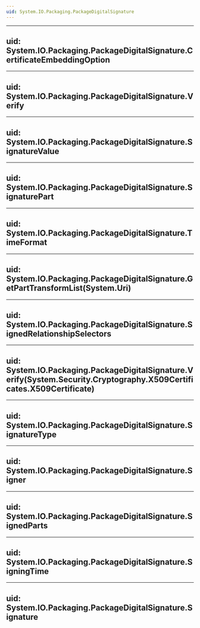 ```yaml
---
uid: System.IO.Packaging.PackageDigitalSignature
---
```


---
uid: System.IO.Packaging.PackageDigitalSignature.CertificateEmbeddingOption
---

---
uid: System.IO.Packaging.PackageDigitalSignature.Verify
---

---
uid: System.IO.Packaging.PackageDigitalSignature.SignatureValue
---

---
uid: System.IO.Packaging.PackageDigitalSignature.SignaturePart
---

---
uid: System.IO.Packaging.PackageDigitalSignature.TimeFormat
---

---
uid: System.IO.Packaging.PackageDigitalSignature.GetPartTransformList(System.Uri)
---

---
uid: System.IO.Packaging.PackageDigitalSignature.SignedRelationshipSelectors
---

---
uid: System.IO.Packaging.PackageDigitalSignature.Verify(System.Security.Cryptography.X509Certificates.X509Certificate)
---

---
uid: System.IO.Packaging.PackageDigitalSignature.SignatureType
---

---
uid: System.IO.Packaging.PackageDigitalSignature.Signer
---

---
uid: System.IO.Packaging.PackageDigitalSignature.SignedParts
---

---
uid: System.IO.Packaging.PackageDigitalSignature.SigningTime
---

---
uid: System.IO.Packaging.PackageDigitalSignature.Signature
---

